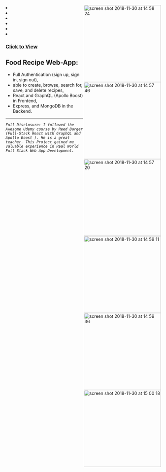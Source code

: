 
 <li>
  <img align="right" width="250" alt="screen shot 2018-11-30 at 14 58 24" src="https://user-images.githubusercontent.com/9574723/49294372-1137e800-f4b3-11e8-8f69-7abc044dfc3c.png">
 </li>

 <li>
  <img align="right" width="250" alt="screen shot 2018-11-30 at 14 57 46" src="https://user-images.githubusercontent.com/9574723/49294379-1301ab80-f4b3-11e8-8f95-9409fe99240b.png">
 </li>
  
 <li>
  <img align="right" width="250" alt="screen shot 2018-11-30 at 14 57 20" src="https://user-images.githubusercontent.com/9574723/49294384-15fc9c00-f4b3-11e8-9a31-c38382e65483.png">
 </li>

 <li>
  <img align="right" width="250" alt="screen shot 2018-11-30 at 14 59 11" src="https://user-images.githubusercontent.com/9574723/49294388-17c65f80-f4b3-11e8-9366-50413dc5aead.png">
 </li>

 <li>
  <img align="right" width="250" alt="screen shot 2018-11-30 at 14 59 36" src="https://user-images.githubusercontent.com/9574723/49294392-1a28b980-f4b3-11e8-9af6-cbc30a6dfd37.png">
 </li>

 <li>
  <img align="right" width="250" alt="screen shot 2018-11-30 at 15 00 18" src="https://user-images.githubusercontent.com/9574723/49294395-1c8b1380-f4b3-11e8-9bd2-3a8d1d7f451b.png">
</li>

### [Click to View](https://react-graphql-apollo-recipes.herokuapp.com/)


## Food Recipe Web-App:
- Full Authentication (sign up, sign in, sign out), 
- able to create, browse, search for, save, and delete recipes,
- React and GraphQL (Apollo Boost) in Frontend, 
- Express, and MongoDB in the Backend.

---

 *`Full Disclosure: I followed the Awesome Udemy course by Reed Barger (Full-Stack React with GraphQL and Apollo Boost
). He is a great teacher. This Project gained me valuable experience in Real World Full Stack Web App Development.`*


 


